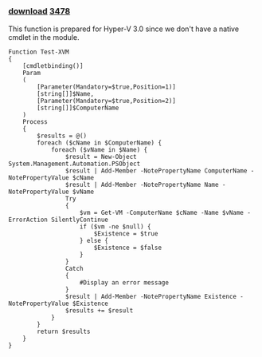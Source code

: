 ﻿---
pid:            3477
parent:         0
children:       3478
poster:         Huajun Gu
title:          
date:           2012-06-25 07:56:24
description:    This function is prepared for Hyper-V 3.0 since we don't have a native cmdlet in the module.
format:         posh
---

# 

### [download](3477.ps1)  [3478](3478.md)

This function is prepared for Hyper-V 3.0 since we don't have a native cmdlet in the module.

```posh
Function Test-XVM
{
    [cmdletbinding()]
    Param
    (
        [Parameter(Mandatory=$true,Position=1)]
        [string[]]$Name,
        [Parameter(Mandatory=$true,Position=2)]
        [string[]]$ComputerName
    )
    Process
    {
        $results = @()
        foreach ($cName in $ComputerName) {
            foreach ($vName in $Name) {
                $result = New-Object System.Management.Automation.PSObject
                $result | Add-Member -NotePropertyName ComputerName -NotePropertyValue $cName
                $result | Add-Member -NotePropertyName Name -NotePropertyValue $vName
                Try
                {
                    $vm = Get-VM -ComputerName $cName -Name $vName -ErrorAction SilentlyContinue
                    if ($vm -ne $null) {
                        $Existence = $true
                    } else {
                        $Existence = $false
                    }
                }
                Catch
                {
                    #Display an error message
                }
                $result | Add-Member -NotePropertyName Existence -NotePropertyValue $Existence
                $results += $result
            }
        }
        return $results
    }
}
```
